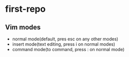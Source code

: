 # first-repo

## Vim modes 

- normal mode(default, pres esc on any other modes)
- insert mode(text editing, press i on normal modes)
- command mode(to command, press : on normal mode)

